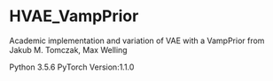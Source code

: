 # HVAE_VampPrior
Academic implementation and variation of VAE with a VampPrior from Jakub M. Tomczak, Max Welling

Python 3.5.6
PyTorch Version:1.1.0

